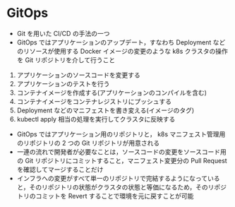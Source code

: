 # GitOps

- Git を用いた CI/CD の手法の一つ
- GitOps ではアプリケーションのアップデート，すなわち Deployment などのリソースが使用する Docker イメージの変更のような k8s クラスタの操作を Git リポジトリを介して行うこと

1. アプリケーションのソースコードを変更する
1. アプリケーションのテストを行う
1. コンテナイメージを作成する(アプリケーションのコンパイルを含む)
1. コンテナイメージをコンテナレジストリにプッシュする
1. Deployment などのマニフェストを書き変える(イメージのタグ)
1. kubectl apply 相当の処理を実行してクラスタに反映する

- GitOps ではアプリケーション用のリポジトリと， k8s マニフェスト管理用のリポジトリの 2 つの Git リポジトリが用意される
- 一連の流れで開発者が必要なことは，ソースコードの変更をソースコード用の Git リポジトリにコミットすること，マニフェスト変更分の Pull Request を確認してマージすることだけ
- インフラへの変更がすべて単一のリポジトリで完結するようになっていると，そのリポジトリの状態がクラスタの状態と等価になるため，そのリポジトリのコミットを Revert することで環境を元に戻すことが可能
